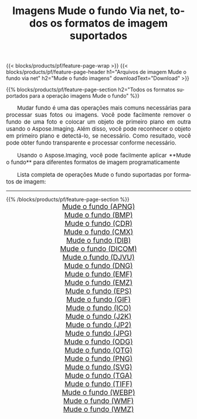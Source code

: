 ﻿---
title: Imagens Mude o fundo Via net, todos os formatos de imagem suportados 
weight: 3920
url: /pt/net/change-background 
lang: pt
langdirlevel: 2
locales: zh-hans,ja,it,ru,de,es,fr,nl,id,lt,pl,pt,vi,tr,ko,zh-hant,ar,hi,th,sv,cs,uk,he
description: Usando Aspose.Imaging, você pode facilmente imagens Mude o fundo Via net
---

{{< blocks/products/pf/feature-page-wrap >}}
{{< blocks/products/pf/feature-page-header h1="Arquivos de imagem Mude o fundo via net" h2="Mude o fundo imagens" downloadText="Download" >}}


{{% blocks/products/pf/feature-page-section  h2="Todos os formatos suportados para a operação imagens Mude o fundo" %}}
<p align="justify" style="text-indent:2em;font-size:15px;">
Mudar fundo é uma das operações mais comuns necessárias para processar suas fotos ou imagens. Você pode facilmente remover o fundo de uma foto e colocar um objeto de primeiro plano em outra usando o Aspose.Imaging. Além disso, você pode reconhecer o objeto em primeiro plano e detectá-lo, se necessário. Como resultado, você pode obter fundo transparente e processar conforme necessário.
</p>
<p align="justify" style="text-indent:2em;font-size:15px;">
Usando o Aspose.Imaging, você pode facilmente aplicar **Mude o fundo** para diferentes formatos de imagem programaticamente
</p>
<p align="justify" style="text-indent:2em;font-size:15px;">
Lista completa de operações Mude o fundo suportadas por formatos de imagem:
</p>
<hr/>
{{% /blocks/products/pf/feature-page-section %}}
<div class="container-fluid productfamilypage bg-gray">
    <div class="convertypes bg-gray agp-content section">
        <div class="container">
		<div class="row other-converters" style="gap: 10px;font-size: 19px;text-align:center;">
		    <div class='col-md-2 other-converter remove-lp remove-rp'><a href="/imaging/pt/net/change-background/apng" style="padding:15px;">Mude o fundo (APNG)</a></div><div class='col-md-2 other-converter remove-lp remove-rp'><a href="/imaging/pt/net/change-background/bmp" style="padding:15px;">Mude o fundo (BMP)</a></div><div class='col-md-2 other-converter remove-lp remove-rp'><a href="/imaging/pt/net/change-background/cdr" style="padding:15px;">Mude o fundo (CDR)</a></div><div class='col-md-2 other-converter remove-lp remove-rp'><a href="/imaging/pt/net/change-background/cmx" style="padding:15px;">Mude o fundo (CMX)</a></div><div class='col-md-2 other-converter remove-lp remove-rp'><a href="/imaging/pt/net/change-background/dib" style="padding:15px;">Mude o fundo (DIB)</a></div><div class='col-md-2 other-converter remove-lp remove-rp'><a href="/imaging/pt/net/change-background/dicom" style="padding:15px;">Mude o fundo (DICOM)</a></div><div class='col-md-2 other-converter remove-lp remove-rp'><a href="/imaging/pt/net/change-background/djvu" style="padding:15px;">Mude o fundo (DJVU)</a></div><div class='col-md-2 other-converter remove-lp remove-rp'><a href="/imaging/pt/net/change-background/dng" style="padding:15px;">Mude o fundo (DNG)</a></div><div class='col-md-2 other-converter remove-lp remove-rp'><a href="/imaging/pt/net/change-background/emf" style="padding:15px;">Mude o fundo (EMF)</a></div><div class='col-md-2 other-converter remove-lp remove-rp'><a href="/imaging/pt/net/change-background/emz" style="padding:15px;">Mude o fundo (EMZ)</a></div><div class='col-md-2 other-converter remove-lp remove-rp'><a href="/imaging/pt/net/change-background/eps" style="padding:15px;">Mude o fundo (EPS)</a></div><div class='col-md-2 other-converter remove-lp remove-rp'><a href="/imaging/pt/net/change-background/gif" style="padding:15px;">Mude o fundo (GIF)</a></div><div class='col-md-2 other-converter remove-lp remove-rp'><a href="/imaging/pt/net/change-background/ico" style="padding:15px;">Mude o fundo (ICO)</a></div><div class='col-md-2 other-converter remove-lp remove-rp'><a href="/imaging/pt/net/change-background/j2k" style="padding:15px;">Mude o fundo (J2K)</a></div><div class='col-md-2 other-converter remove-lp remove-rp'><a href="/imaging/pt/net/change-background/jp2" style="padding:15px;">Mude o fundo (JP2)</a></div><div class='col-md-2 other-converter remove-lp remove-rp'><a href="/imaging/pt/net/change-background/jpg" style="padding:15px;">Mude o fundo (JPG)</a></div><div class='col-md-2 other-converter remove-lp remove-rp'><a href="/imaging/pt/net/change-background/odg" style="padding:15px;">Mude o fundo (ODG)</a></div><div class='col-md-2 other-converter remove-lp remove-rp'><a href="/imaging/pt/net/change-background/otg" style="padding:15px;">Mude o fundo (OTG)</a></div><div class='col-md-2 other-converter remove-lp remove-rp'><a href="/imaging/pt/net/change-background/png" style="padding:15px;">Mude o fundo (PNG)</a></div><div class='col-md-2 other-converter remove-lp remove-rp'><a href="/imaging/pt/net/change-background/svg" style="padding:15px;">Mude o fundo (SVG)</a></div><div class='col-md-2 other-converter remove-lp remove-rp'><a href="/imaging/pt/net/change-background/tga" style="padding:15px;">Mude o fundo (TGA)</a></div><div class='col-md-2 other-converter remove-lp remove-rp'><a href="/imaging/pt/net/change-background/tiff" style="padding:15px;">Mude o fundo (TIFF)</a></div><div class='col-md-2 other-converter remove-lp remove-rp'><a href="/imaging/pt/net/change-background/webp" style="padding:15px;">Mude o fundo (WEBP)</a></div><div class='col-md-2 other-converter remove-lp remove-rp'><a href="/imaging/pt/net/change-background/wmf" style="padding:15px;">Mude o fundo (WMF)</a></div><div class='col-md-2 other-converter remove-lp remove-rp'><a href="/imaging/pt/net/change-background/wmz" style="padding:15px;">Mude o fundo (WMZ)</a></div>
                </div>
        </div>
    </div>
</div>
<br/>
